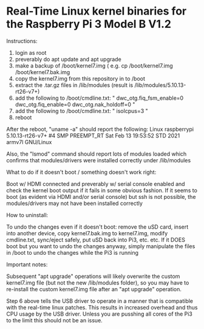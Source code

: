 # Real-Time Linux kernel binaries for the Raspberry Pi 3 Model B V1.2

Instructions:

1. login as root
2. preverably do apt update and apt upgrade
3. make a backup of /boot/kernel7.img ( e.g. cp /boot/kernel7.img /boot/kernel7.bak.img
4. copy the kernel7.img from this repository in to /boot
5. extract the .tar.gz files in /lib/modules  (result is /lib/modules/5.10.13-rt26-v7+)
6. add the following to /boot/cmdline.txt:  " dwc_otg.fiq_fsm_enable=0 dwc_otg.fiq_enable=0 dwc_otg.nak_holdoff=0 "
7. add the following to /boot/cmdline.txt:  " isolcpus=3 "
8. reboot

After the reboot, "uname -a" should report the following:
Linux raspberrypi 5.10.13-rt26-v7+ #4 SMP PREEMPT_RT Sat Feb 13 19:53:52 STD 2021 armv7l GNU/Linux

Also, the "lsmod" command should report lots of modules loaded which confirms that modules/drivers were installed correctly under /lib/modules

What to do if it doesn't boot / something doesn't work right:

Boot w/ HDMI connected and preverably w/ serial console enabled and check the kernel boot output if it fails in some obvious fashion.
If it seems to boot (as evident via HDMI and/or serial console) but ssh is not possible, the modules/drivers may not have been installed correctly

How to uninstall:

To undo the changes even if it doesn't boot: remove the uSD card, insert into another device, copy kernel7.bak.img to kernel7.img, modify cmdline.txt, sync/eject safely, put uSD back into Pi3, etc. etc.  If it DOES boot but you want to undo the changes anyway, simply manipulate the files in /boot to undo the changes while the Pi3 is running

Important notes:

Subsequent "apt upgrade" operations will likely overwrite the custom kernel7.img file (but not the new /lib/modules folder), so you may have to re-install the custom kernel7.img file after an "apt upgrade" operation.  

Step 6 above tells the USB driver to operate in a manner that is compatible with the real-time linux patches.  This results in increased overhead and thus CPU usage by the USB driver.  Unless you are pusshing all cores of the Pi3 to the limit this should not be an issue. 
